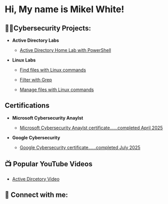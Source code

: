 <h1>Hi, My name is Mikel White!

<h2>👨‍💻Cybersecurity Projects:</h2>

- <b>Active Directory Labs</b>
  - [Active Directory Home Lab with PowerShell](https://github.com/dotheprojectlater)

- <b>Linux Labs</b>
  - [Find files with Linux commands](https://mzworldtech.wixsite.com/mikel-white-cybersec/portfolio-collections/my-portfolio/project-title-6)

  - [Filter with Grep](https://mzworldtech.wixsite.com/mikel-white-cybersec/portfolio-collections/my-portfolio/filter-with-grep)

  - [Manage files with Linux commands](https://mzworldtech.wixsite.com/mikel-white-cybersec/portfolio-collections/my-portfolio/manage-files-with-linux-commands)

<h2>Certifications</h2>

- <b>Microsoft Cybersecurity Anaylst</b>
  - [Microsoft Cybersecurity Anaylst certificate......completed April 2025](https://mzworldtech.wixsite.com/mikel-white-cybersec)

- <b>Google Cybersecurity</b>
  - [Google Cybersecurity certificate......completed July 2025](https://mzworldtech.wixsite.com/mikel-white-cybersec/portfolio-collections/my-portfolio/project-title-6)


<h2>📺 Popular YouTube Videos</h2>

- [Active Dircetory Video](https://www.youtube.com/dothisatalaterdate)


<h2> 🤳 Connect with me:</h2>


[linkedin]: https://www.linkedin.com/in/mikel-white-658290293?utm_source=share&utm_campaign=share_via&utm_content=profile&utm_medium=ios_app


<!--
**MikelWhite** is a ✨ _special_ ✨ repository because its `README.md` (this file) appears on your GitHub profile.

Here are some ideas to get you started:

- 🔭 I’m currently working on ...
- 🌱 I’m currently learning ...
- 👯 I’m looking to collaborate on ...
- 🤔 I’m looking for help with ...
- 💬 Ask me about ...
- 📫 How to reach me: ...
- 😄 Pronouns: ...
- ⚡ Fun fact: ...
-->
